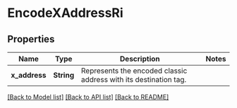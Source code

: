 # EncodeXAddressRi

## Properties

Name | Type | Description | Notes
------------ | ------------- | ------------- | -------------
**x_address** | **String** | Represents the encoded classic address with its destination tag. | 

[[Back to Model list]](../README.md#documentation-for-models) [[Back to API list]](../README.md#documentation-for-api-endpoints) [[Back to README]](../README.md)


